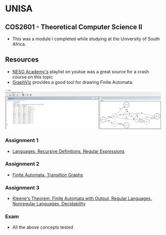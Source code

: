 # UNISA

## COS2601 - Theoretical Computer Science II 	
- This was a module I completed while studying at the University of South Africa.

## Resources
- [NESO Academy's](https://www.youtube.com/watch?v=58N2N7zJGrQ&list=PLBlnK6fEyqRgp46KUv4ZY69yXmpwKOIev) playlist on youtue was a great source for a crash course on this topic
- [GraphViz](https://graphviz.gitlab.io/_pages/Download/Download_windows.html) provides a good tool for drawing Finite Automata:

 <p align="center">
  <img src="../../src/fa.png"/>
</p>


### Assignment 1
* [Languages, Recursive Definitions, Regular Expressions](https://github.com/luyandamncube/UNISA/tree/master/year2/COS2601/ASS1)

### Assignment 2
* [Finite Automata, Transition Graphs](https://github.com/luyandamncube/UNISA/tree/master/year2/COS2601/ASS2)

### Assignment 3
* [Kleene's Theorem, Finite Automata with Output, Regular Languages, Nonregular Languages, Decidability](https://github.com/luyandamncube/UNISA/tree/master/year2/COS2601/ASS3)


### Exam
- All the above concepts tested
